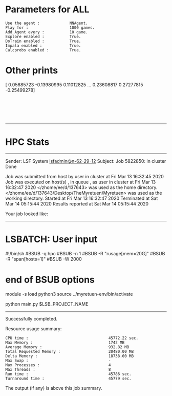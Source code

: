 # Parameters for ALL

    Use the agent :             NNAgent.
    Play for :                  1000 games.
    Add Agent every :           10 game.
    Explore enabled :           True.
    DoTrain enabled :           True.
    Impala enabled :            True.
    Calcprobs enabled :         True.

# Other prints

[ 0.05685723 -0.13980995  0.11012825 ...  0.23608817  0.27277815
 -0.25499278]

 <br /> 
 <br /> 
 <br /> 
 <br />

---------------------------------------------------------------------------------------------------------------------

# HPC Stats


------------------------------------------------------------
Sender: LSF System <lsfadmin@n-62-29-12>
Subject: Job 5822850: <NNAgent0ALL> in cluster <dcc> Done

Job <NNAgent0ALL> was submitted from host <n-62-30-7> by user <s183905> in cluster <dcc> at Fri Mar 13 16:32:45 2020
Job was executed on host(s) <n-62-29-12>, in queue <hpc>, as user <s183905> in cluster <dcc> at Fri Mar 13 16:32:47 2020
</zhome/ee/d/137643> was used as the home directory.
</zhome/ee/d/137643/Desktop/TheMyretuen/Myretuen> was used as the working directory.
Started at Fri Mar 13 16:32:47 2020
Terminated at Sat Mar 14 05:15:44 2020
Results reported at Sat Mar 14 05:15:44 2020

Your job looked like:

------------------------------------------------------------
# LSBATCH: User input
#!/bin/sh
#BSUB -q hpc
#BSUB -n 1
#BSUB -R "rusage[mem=20G]"
#BSUB -R "span[hosts=1]"
#BSUB -W 2000
# end of BSUB options

module -s load python3
source ../myretuen-env/bin/activate

python main.py $LSB_PROJECT_NAME


------------------------------------------------------------

Successfully completed.

Resource usage summary:

    CPU time :                                   45772.22 sec.
    Max Memory :                                 1742 MB
    Average Memory :                             932.82 MB
    Total Requested Memory :                     20480.00 MB
    Delta Memory :                               18738.00 MB
    Max Swap :                                   -
    Max Processes :                              4
    Max Threads :                                8
    Run time :                                   45786 sec.
    Turnaround time :                            45779 sec.

The output (if any) is above this job summary.

